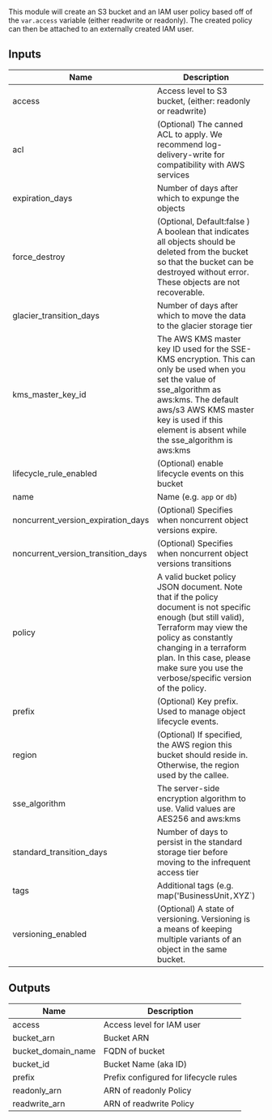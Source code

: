 This module will create an S3 bucket and an IAM user policy based off of the `var.access` variable (either readwrite or readonly). The created policy can then be attached to an externally created IAM user.

## Inputs

| Name                               | Description                                                                                                                                                                                                                                                                  |  Type  |        Default       | Required |
| ---------------------------------- | ---------------------------------------------------------------------------------------------------------------------------------------------------------------------------------------------------------------------------------------------------------------------------- | :----: | :------------------: | :------: |
| access                             | Access level to S3 bucket, (either: readonly or readwrite)                                                                                                                                                                                                                   | string |      `readonly`      |    no    |
| acl                                | (Optional) The canned ACL to apply. We recommend log-delivery-write for compatibility with AWS services                                                                                                                                                                      | string | `log-delivery-write` |    no    |
| expiration_days                    | Number of days after which to expunge the objects                                                                                                                                                                                                                            | string |         `90`         |    no    |
| force_destroy                      | (Optional, Default:false ) A boolean that indicates all objects should be deleted from the bucket so that the bucket can be destroyed without error. These objects are not recoverable.                                                                                      | string |        `false`       |    no    |
| glacier_transition_days            | Number of days after which to move the data to the glacier storage tier                                                                                                                                                                                                      | string |         `60`         |    no    |
| kms_master_key_id                  | The AWS KMS master key ID used for the SSE-KMS encryption. This can only be used when you set the value of sse_algorithm as aws:kms. The default aws/s3 AWS KMS master key is used if this element is absent while the sse_algorithm is aws:kms                              | string |           "          |    no    |
| lifecycle_rule_enabled             | (Optional) enable lifecycle events on this bucket                                                                                                                                                                                                                            | string |        `false`       |    no    |
| name                               | Name  (e.g. `app` or `db`)                                                                                                                                                                                                                                                   | string |           -          |    yes   |
| noncurrent_version_expiration_days | (Optional) Specifies when noncurrent object versions expire.                                                                                                                                                                                                                 | string |         `90`         |    no    |
| noncurrent_version_transition_days | (Optional) Specifies when noncurrent object versions transitions                                                                                                                                                                                                             | string |         `30`         |    no    |
| policy                             | A valid bucket policy JSON document. Note that if the policy document is not specific enough (but still valid), Terraform may view the policy as constantly changing in a terraform plan. In this case, please make sure you use the verbose/specific version of the policy. | string |           "          |    no    |
| prefix                             | (Optional) Key prefix. Used to manage object lifecycle events.                                                                                                                                                                                                               | string |           "          |    no    |
| region                             | (Optional) If specified, the AWS region this bucket should reside in. Otherwise, the region used by the callee.                                                                                                                                                              | string |           "          |    no    |
| sse_algorithm                      | The server-side encryption algorithm to use. Valid values are AES256 and aws:kms                                                                                                                                                                                             | string |       `AES256`       |    no    |
| standard_transition_days           | Number of days to persist in the standard storage tier before moving to the infrequent access tier                                                                                                                                                                           | string |         `30`         |    no    |
| tags                               | Additional tags (e.g. map('BusinessUnit`,`XYZ`) | map |`<map>\` \| no                                                                                                                                                                                                        |        |                      |          |
| versioning_enabled                 | (Optional) A state of versioning. Versioning is a means of keeping multiple variants of an object in the same bucket.                                                                                                                                                        | string |        `false`       |    no    |

## Outputs

| Name               | Description                           |
| ------------------ | ------------------------------------- |
| access             | Access level for IAM user             |
| bucket_arn         | Bucket ARN                            |
| bucket_domain_name | FQDN of bucket                        |
| bucket_id          | Bucket Name (aka ID)                  |
| prefix             | Prefix configured for lifecycle rules |
| readonly_arn       | ARN of readonly Policy                |
| readwrite_arn      | ARN of readwrite Policy               |
